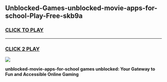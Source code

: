 
## Unblocked-Games-unblocked-movie-apps-for-school-Play-Free-skb9a
<h3>
<a href="https://premium76.site?title=unblocked-movie-apps-for-school&ref=20M">CLICK TO PLAY</a></h3>
<hr>

<h3>
<a href="https://premium76.site?title=unblocked-movie-apps-for-school&ref=20M">CLICK 2 PLAY</a>
  
</h3>

<a href="https://premium76.site?title=unblocked-movie-apps-for-school&ref=19M"><img src="https://clearcache.store/games.png"></a>


**unblocked-movie-apps-for-school games unblocked: Your Gateway to Fun and Accessible Online Gaming**
